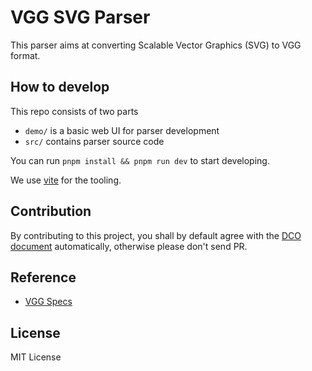 # VGG SVG Parser

This parser aims at converting Scalable Vector Graphics (SVG) to VGG format.

## How to develop

This repo consists of two parts
- `demo/` is a basic web UI for parser development
- `src/` contains parser source code

You can run `pnpm install && pnpm run dev` to start developing.

We use [vite](https://vitejs.dev/) for the tooling.

## Contribution

By contributing to this project, you shall by default agree with the
[DCO document](./DCO) automatically, otherwise please don't send PR.

## Reference

- [VGG Specs](https://docs.verygoodgraphics.com/specs/overview)

## License

MIT License
